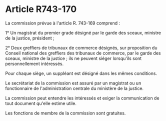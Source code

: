 # Article R743-170

La commission prévue à l'article R. 743-169 comprend :

1° Un magistrat du premier grade désigné par le garde des sceaux, ministre de la justice, président ;

2° Deux greffiers de tribunaux de commerce désignés, sur proposition du Conseil national des greffiers des tribunaux de commerce, par le garde des sceaux, ministre de la justice ; ils ne peuvent siéger lorsqu'ils sont personnellement intéressés.

Pour chaque siège, un suppléant est désigné dans les mêmes conditions.

Le secrétariat de la commission est assuré par un magistrat ou un fonctionnaire de l'administration centrale du ministère de la justice.

La commission peut entendre les intéressés et exiger la communication de tout document qu'elle estime utile.

Les fonctions de membre de la commission sont gratuites.
